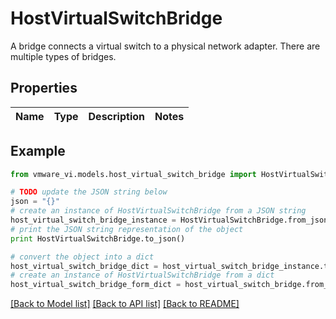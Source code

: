 # HostVirtualSwitchBridge

A bridge connects a virtual switch to a physical network adapter.  There are multiple types of bridges. 

## Properties
Name | Type | Description | Notes
------------ | ------------- | ------------- | -------------

## Example

```python
from vmware_vi.models.host_virtual_switch_bridge import HostVirtualSwitchBridge

# TODO update the JSON string below
json = "{}"
# create an instance of HostVirtualSwitchBridge from a JSON string
host_virtual_switch_bridge_instance = HostVirtualSwitchBridge.from_json(json)
# print the JSON string representation of the object
print HostVirtualSwitchBridge.to_json()

# convert the object into a dict
host_virtual_switch_bridge_dict = host_virtual_switch_bridge_instance.to_dict()
# create an instance of HostVirtualSwitchBridge from a dict
host_virtual_switch_bridge_form_dict = host_virtual_switch_bridge.from_dict(host_virtual_switch_bridge_dict)
```
[[Back to Model list]](../README.md#documentation-for-models) [[Back to API list]](../README.md#documentation-for-api-endpoints) [[Back to README]](../README.md)


